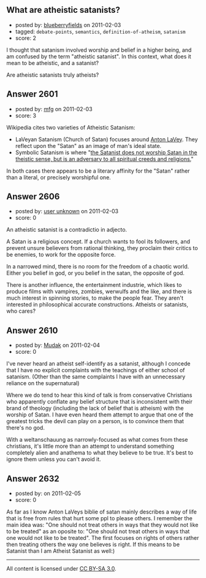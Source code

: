 ## What are atheistic satanists?

- posted by: [blueberryfields](https://stackexchange.com/users/-1/240-blueberryfields) on 2011-02-03
- tagged: `debate-points`, `semantics`, `definition-of-atheism`, `satanism`
- score: 2

I thought that satanism involved worship and belief in a higher being, and am confused by the term "atheistic satanist". In this context, what does it mean to be atheistic, and a satanist?

Are atheistic satanists truly atheists? 


## Answer 2601

- posted by: [mfg](https://stackexchange.com/users/-1/135-mfg) on 2011-02-03
- score: 3

<p>Wikipedia cites two varieties of Atheistic Satanism:</p>

<ul>
<li>LaVeyan Satanism (Church of Satan) focuses around <a href="http://en.wikipedia.org/wiki/Anton_Szandor_LaVey" rel="nofollow">Anton LaVey</a>. They reflect upon the "Satan" as an image of man's ideal state. </li>
<li>Symbolic Satanism is where "<a href="http://en.wikipedia.org/wiki/Satanism#Atheistic.2FDeistic_Satanism" rel="nofollow">the Satanist does not worship Satan in the theistic sense, but is an adversary to all spiritual creeds and religions.</a>"</li>
</ul>

<p>In both cases there appears to be a literary affinity for the "Satan" rather than a literal, or precisely worshipful one.</p>



## Answer 2606

- posted by: [user unknown](https://stackexchange.com/users/-1/992-user-unknown) on 2011-02-03
- score: 0

An atheistic satanist is a contradictio in adjecto. 

A Satan is a religious concept. If a church wants to fool its followers, and prevent unsure believers from rational thinking, they proclaim their critics to be enemies, to work for the opposite force. 

In a narrowed mind, there is no room for the freedom of a chaotic world. Either you belief in god, or you belief in the satan, the opposite of god. 

There is another influence, the entertainment industrie, which likes to produce films with vampires, zombies, werwulfs and the like, and there is much interest in spinning stories, to make the people fear. They aren't interested in philosophical accurate constructions. Atheists or satanists, who cares? 


## Answer 2610

- posted by: [Mudak](https://stackexchange.com/users/-1/205-mudak) on 2011-02-04
- score: 0

I've never heard an atheist self-identify as a satanist, although I concede that I have no explicit complaints with the teachings of either school of satanism.  (Other than the same complaints I have with an unnecessary reliance on the supernatural)

Where we do tend to hear this kind of talk is from conservative Christians who apparently conflate any belief structure that is inconsistent with their brand of theology (including the lack of belief that is atheism) with the worship of Satan. I have even heard them attempt to argue that one of the greatest tricks the devil can play on a person, is to convince them that there's no god. 

With a weltanschauung as narrowly-focused as what comes from these christians, it's little more than an attempt to understand something completely alien and anathema to what they believe to be true.  It's best to ignore them unless you can't avoid it. 


## Answer 2632

- posted by: [](https://stackexchange.com/users/-1/922-user922) on 2011-02-05
- score: 0

As far as I know Anton LaVeys biblie of satan mainly describes a way of life that is free from rules that hurt some ppl to please others. I remember the main idea was: "One should not treat others in ways that they would not like to be treated" as an oposite to: "One should not treat others in ways that one would not like to be treated". The first focuses on rights of others rather then treating others the way one believes is right. If this means to be Satanist than I am Atheist Satanist as well:)



---

All content is licensed under [CC BY-SA 3.0](https://creativecommons.org/licenses/by-sa/3.0/).
